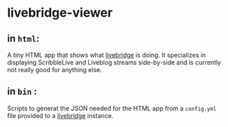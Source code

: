 # livebridge-viewer

## in `html`:

A tiny HTML app that shows what [livebridge](https://github.com/dpa-newslab/livebridge/) is doing. It specializes in displaying ScribbleLive and Liveblog streams side-by-side and is currently not really good for anything else.

## in `bin` :

Scripts to generat the JSON needed for the HTML app from a `config.yml` file provided to a [livebridge](https:://github.com/dpa-newslab/livebridge) instance.

